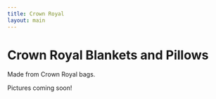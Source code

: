 ```yaml
---
title: Crown Royal
layout: main
---
```


# Crown Royal Blankets and Pillows
Made from Crown Royal bags.


Pictures coming soon!
